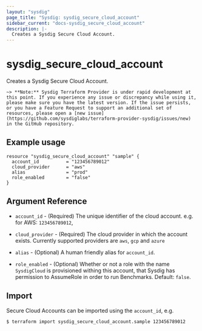```yaml
---
layout: "sysdig"
page_title: "Sysdig: sysdig_secure_cloud_account"
sidebar_current: "docs-sysdig_secure_cloud_account"
description: |-
  Creates a Sysdig Secure Cloud Account.
---
```


# sysdig\_secure\_cloud_account

Creates a Sysdig Secure Cloud Account.

`~> **Note:** Sysdig Terraform Provider is under rapid development at this point. If you experience any issue or discrepancy while using it, please make sure you have the latest version. If the issue persists, or you have a Feature Request to support an additional set of resources, please open a [new issue](https://github.com/sysdiglabs/terraform-provider-sysdig/issues/new) in the GitHub repository.`

## Example usage

```hcl
resource "sysdig_secure_cloud_account" "sample" {
  account_id          = "123456789012"
  cloud_provider      = "aws"
  alias               = "prod"
  role_enabled        = "false"
}
```

## Argument Reference

* `account_id` - (Required) The unique identifier of the cloud account. e.g. for AWS: `123456789012`, 

* `cloud_provider` - (Required) The cloud provider in which the account exists. Currently supported providers are `aws`, `gcp` and `azure`

* `alias` - (Optional) A human friendly alias for `account_id`.

* `role_enabled` - (Optional) Whether or not a role with the name `SysdigCloud` is provisioned withing this account, that Sysdig has permission to AssumeRole in order to run Benchmarks. Default: `false`.

## Import

Secure Cloud Accounts can be imported using the `account_id`, e.g.

```
$ terraform import sysdig_secure_cloud_account.sample 123456789012
```
